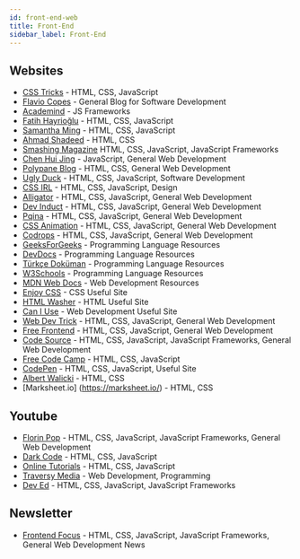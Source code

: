 ```yaml
---
id: front-end-web
title: Front-End
sidebar_label: Front-End
---
```


## Websites

- [CSS Tricks](https://css-tricks.com/ "CSS Tricks") - HTML, CSS, JavaScript
- [Flavio Copes](https://flaviocopes.com "Flavio Copes") - General Blog for Software Development
- [Academind](https://academind.com/ "Academind") - JS Frameworks
- [Fatih Hayrioğlu](https://fatihhayrioglu.com/ "Fatih Hayrioğlu") - HTML, CSS, JavaScript
- [Samantha Ming](https://www.samanthaming.com/ "Samantha Ming") - HTML, CSS, JavaScript
- [Ahmad Shadeed](https://ishadeed.com/ "Ahmad Shadeed") - HTML, CSS
- [Smashing Magazine](https://www.smashingmagazine.com/ "Smashing Magazine") HTML, CSS, JavaScript, JavaScript Frameworks
- [Chen Hui Jing](https://chenhuijing.com/ "Chen Hui Jing") - JavaScript, General Web Development
- [Polypane Blog](https://polypane.app/blog/ "Polypane Blog") - HTML, CSS, General Web Development
- [Ugly Duck](https://uglyduck.ca/articles/ "Ugly Duck") - HTML, CSS, JavaScript, Software Development
- [CSS IRL](https://css-irl.info/ "CSS IRL") - HTML, CSS, JavaScript, Design
- [Alligator](https://alligator.io/ "Alligator") - HTML, CSS, JavaScript, General Web Development
- [Dev Induct](https://devinduct.com/ "Dev Induct") - HTML, CSS, JavaScript, General Web Development
- [Pqina](https://pqina.nl/ "Pqina") - HTML, CSS, JavaScript, General Web Development
- [CSS Animation](https://cssanimation.rocks/ "CSS Animation") - HTML, CSS, JavaScript, General Web Development
- [Codrops](https://tympanus.net/codrops/ "Codrops") - HTML, CSS, JavaScript, General Web Development
- [GeeksForGeeks](https://www.geeksforgeeks.org/ "GeeksForGeeks") - Programming Language Resources
- [DevDocs](https://devdocs.io/ "DevDocs") - Programming Language Resources
- [Türkçe Doküman](https://turkcedokuman.com/ "Türkçe Doküman") - Programming Language Resources
- [W3Schools](https://turkcedokuman.com/ "W3Schools") - Programming Language Resources
- [MDN Web Docs](https://developer.mozilla.org/tr/ "MDN Web Docs") - Web Development Resources
- [Enjoy CSS](https://enjoycss.com/ "EnjoyCSS") - CSS Useful Site
- [HTML Washer](https://www.htmlwasher.com/ "HTML Washer") - HTML Useful Site
- [Can I Use](https://caniuse.com/ "Can I Use") - Web Development Useful Site
- [Web Dev Trick](https://webdevtrick.com/ "Web Dev Trick") - HTML, CSS, JavaScript, General Web Development
- [Free Frontend](https://freefrontend.com/ "Free Frontend") - HTML, CSS, JavaScript, General Web Development
- [Code Source](https://codesource.io/ "CodeSource") - HTML, CSS, JavaScript, JavaScript Frameworks, General Web Development
- [Free Code Camp](https://www.freecodecamp.org/ "freeCodeCamp") - HTML, CSS, JavaScript
- [CodePen](https://codepen.io/ "CodePen") - HTML, CSS, JavaScript, Useful Site
- [Albert Walicki](https://www.albertwalicki.com/blog) - HTML, CSS
- [Marksheet.io] (https://marksheet.io/) - HTML, CSS

## Youtube

- [Florin Pop](https://www.youtube.com/channel/UCeU-1X402kT-JlLdAitxSMA "Florin Pop") - HTML, CSS, JavaScript, JavaScript Frameworks, General Web Development
- [Dark Code](https://www.youtube.com/channel/UCD3KVjbb7aq2OiOffuungzw "DarkCode") - HTML, CSS, JavaScript
- [Online Tutorials](https://www.youtube.com/channel/UCbwXnUipZsLfUckBPsC7Jog "Online Tutorials") - HTML, CSS, JavaScript
- [Traversy Media](https://www.youtube.com/user/TechGuyWeb "TraversyMedia") - Web Development, Programming
- [Dev Ed](https://www.youtube.com/channel/UClb90NQQcskPUGDIXsQEz5Q "Dev Ed") - HTML, CSS, JavaScript, JavaScript Frameworks

## Newsletter

- [Frontend Focus](https://frontendfoc.us/ "Frontend Focus") - HTML, CSS, JavaScript, JavaScript Frameworks, General Web Development News
